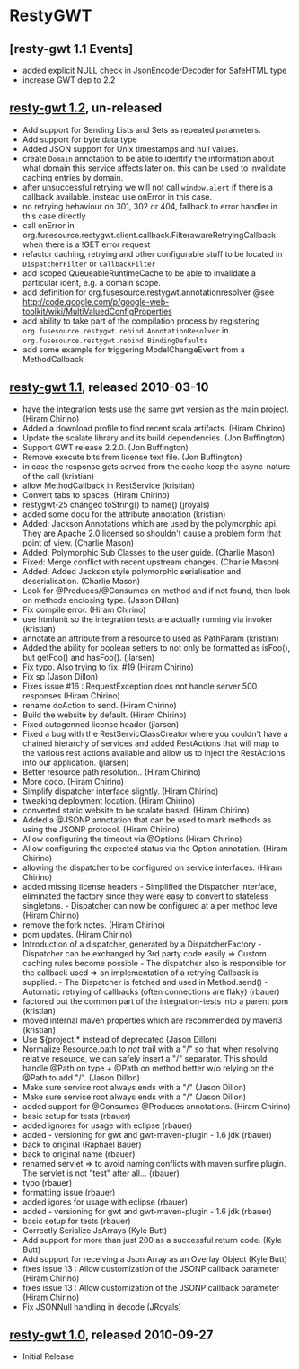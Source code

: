 RestyGWT
========

[resty-gwt 1.1 Events]
---------------
* added explicit NULL check in JsonEncoderDecoder for SafeHTML type
* increase GWT dep to 2.2
## [resty-gwt 1.2](http://restygwt.fusesource.org/blog/release-1-2.html), un-released
* Add support for Sending Lists and Sets as repeated parameters.
* Add support for byte data type
* Added JSON support for Unix timestamps and null values.
* create ``Domain`` annotation to be able to identify the information about what domain
  this service affects later on. this can be used to invalidate caching entries by domain. 
* after unsuccessful retrying we will not call ``window.alert`` if there is a callback
  available. instead use onError in this case. 
* no retrying behaviour on 301, 302 or 404, fallback to error handler in this case directly
* call onError in org.fusesource.restygwt.client.callback.FilterawareRetryingCallback
  when there is a !GET error request
* refactor caching, retrying and other configurable stuff to be located in ``DispatcherFilter``
  or ``CallbackFilter``
* add scoped QueueableRuntimeCache to be able to invalidate a particular ident, e.g.
  a domain scope.
* add definition for org.fusesource.restygwt.annotationresolver
  @see http://code.google.com/p/google-web-toolkit/wiki/MultiValuedConfigProperties
* add ability to take part of the compilation process by registering 
  ``org.fusesource.restygwt.rebind.AnnotationResolver`` in 
  ``org.fusesource.restygwt.rebind.BindingDefaults``
* add some example for triggering ModelChangeEvent from a MethodCallback

## [resty-gwt 1.1](http://restygwt.fusesource.org/blog/release-1-1.html), released 2010-03-10

* have the integration tests use the same gwt version as the main project. (Hiram Chirino)
* Added a download profile to find recent scala artifacts. (Hiram Chirino)
* Update the scalate library and its build dependencies. (Jon Buffington)
* Support GWT release 2.2.0. (Jon Buffington)
* Remove execute bits from license text file. (Jon Buffington)
* in case the response gets served from the cache keep the async-nature of the call (kristian)
* allow MethodCallback<Void> in RestService (kristian)
* Convert tabs to spaces. (Hiram Chirino)
* restygwt-25 changed toString() to name() (jroyals)
* added some docu for the attribute annotation (kristian)
* Added: Jackson Annotations which are used by the polymorphic api. They are Apache 2.0 licensed so shouldn't cause a problem form that point of view. (Charlie Mason)
* Added: Polymorphic Sub Classes to the user guide. (Charlie Mason)
* Fixed: Merge conflict with recent upstream changes. (Charlie Mason)
* Added: Added Jackson style polymorphic serialisation and deserialisation. (Charlie Mason)
* Look for @Produces/@Consumes on method and if not found, then look on methods enclosing type. (Jason Dillon)
* Fix compile error. (Hiram Chirino)
* use htmlunit so the integration tests are actually running via invoker (kristian)
* annotate an attribute from a resource to used as PathParam (kristian)
* Added the ability for boolean setters to not only be formatted as isFoo(), but getFoo() and hasFoo(). (jlarsen)
* Fix typo. Also trying to fix. #19 (Hiram Chirino)
* Fix sp (Jason Dillon)
* Fixes issue #16 : RequestException does not handle server 500 responses (Hiram Chirino)
* rename doAction to send. (Hiram Chirino)
* Build the website by default. (Hiram Chirino)
* Fixed autogenned license header (jlarsen)
* Fixed a bug with the RestServicClassCreator where you couldn't have a chained hierarchy of services and added RestActions that will map to the various rest actions available and allow us to inject the RestActions into our application. (jlarsen)
* Better resource path resolution.. (Hiram Chirino)
* More doco. (Hiram Chirino)
* Simplify dispatcher interface slightly. (Hiram Chirino)
* tweaking deployment location. (Hiram Chirino)
* converted static website to be scalate based. (Hiram Chirino)
* Added a @JSONP annotation that can be used to mark methods as using the JSONP protocol. (Hiram Chirino)
* Allow configuring the timeout via @Options (Hiram Chirino)
* Allow configuring the expected status via the Option annotation. (Hiram Chirino)
* allowing the dispatcher to be configured on service interfaces. (Hiram Chirino)
* added missing license headers - Simplified the Dispatcher interface, eliminated the factory since they were easy to convert to stateless singletons. - Dispatcher can now be configured at a per method leve (Hiram Chirino)
* remove the fork notes. (Hiram Chirino)
* pom updates. (Hiram Chirino)
* Introduction of a dispatcher, generated by a DispatcherFactory - Dispatcher can be exchanged by 3rd party code easily => Custom caching rules become possible - The dispatcher also is responsible for the callback used => an implementation of a retrying Callback is supplied. - The Dispatcher is fetched and used in Method.send() - Automatic retrying of callbacks (often connections are flaky) (rbauer)
* factored out the common part of the integration-tests into a parent pom (kristian)
* moved internal maven properties which are recommended by maven3 (kristian)
* Use ${project.* instead of deprecated (Jason Dillon)
* Normalize Resource.path to *not* trail with a "/" so that when resolving relative resource, we can safely insert a "/" separator. This should handle @Path on type + @Path on method better w/o relying on the @Path to add "/". (Jason Dillon)
* Make sure service root always ends with a "/" (Jason Dillon)
* Make sure service root always ends with a "/" (Jason Dillon)
* added support for @Consumes @Produces annotations. (Hiram Chirino)
* basic setup for tests (rbauer)
* added ignores for usage with eclipse (rbauer)
* added - versioning for gwt and gwt-maven-plugin - 1.6 jdk (rbauer)
* back to original (Raphael Bauer)
* back to original name (rbauer)
* renamed servlet => to avoid naming conflicts with maven surfire plugin. The servlet is not "test" after all... (rbauer)
* typo (rbauer)
* formatting issue (rbauer)
* added igores for usage with eclipse (rbauer)
* added - versioning for gwt and gwt-maven-plugin - 1.6 jdk (rbauer)
* basic setup for tests (rbauer)
* Correctly Serialize JsArrays (Kyle Butt)
* Add support for more than just 200 as a successful return code. (Kyle Butt)
* Add support for receiving a Json Array as an Overlay Object (Kyle Butt)
* fixes issue 13 : Allow customization of the JSONP callback parameter (Hiram Chirino)
* fixes issue 13 : Allow customization of the JSONP callback parameter (Hiram Chirino)
* Fix JSONNull handling in decode (JRoyals)

## [resty-gwt 1.0](http://restygwt.fusesource.org/blog/release-1-0.html), released 2010-09-27

* Initial Release
